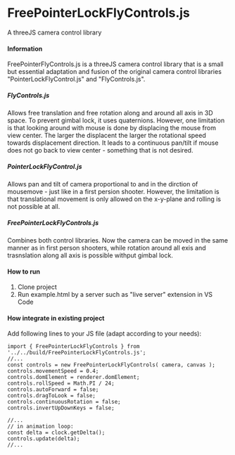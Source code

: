 
 # FreePointerLockFlyControls.js
A threeJS camera control library 

 #### Information 
 FreePointerFlyControls.js is a threeJS camera control library that is a small but essential adaptation and fusion of the original camera control libraries "PointerLockFlyControl.js" and "FlyControls.js".
 
 ##### FlyControls.js
 Allows free translation and free rotation along and around all axis in 3D space. To prevent gimbal lock, it uses quaternions. However, one limitation is that looking around with mouse is done by displacing the mouse from view center. The larger the displacent the  larger the rotational speed towards displacement direction. It leads to a continuous pan/tilt if mouse does not go back to view center - something that is not desired.
 
 ##### PointerLockFlyControl.js
 Allows pan and tilt of camera proportional to and in the dirction of mousemove - just like in a first persion shooter. However, the limitation is that translational movement is only allowed on the x-y-plane and rolling is not possible at all.
 
 ##### FreePointerLockFlyControls.js
 Combines both control libraries. Now the camera can be moved in the same manner as in first person shooters, while rotation around all exis and trasnslation along all axis is possible withput gimbal lock.
 
 #### How to run
 1) Clone project
 2) Run example.html by a server such as "live server" extension in VS Code

  #### How integrate in existing project
  Add following lines to your JS file (adapt according to your needs):

    import { FreePointerLockFlyControls } from '../../build/FreePointerLockFlyControls.js';
    //...
    const controls = new FreePointerLockFlyControls( camera, canvas );
    controls.movementSpeed = 0.4;
    controls.domElement = renderer.domElement;
    controls.rollSpeed = Math.PI / 24;
    controls.autoForward = false;
    controls.dragToLook = false;
    controls.continuousRotation = false;
    controls.invertUpDownKeys = false;

    //...
    // in animation loop:
    const delta = clock.getDelta();
    controls.update(delta);
    //...



